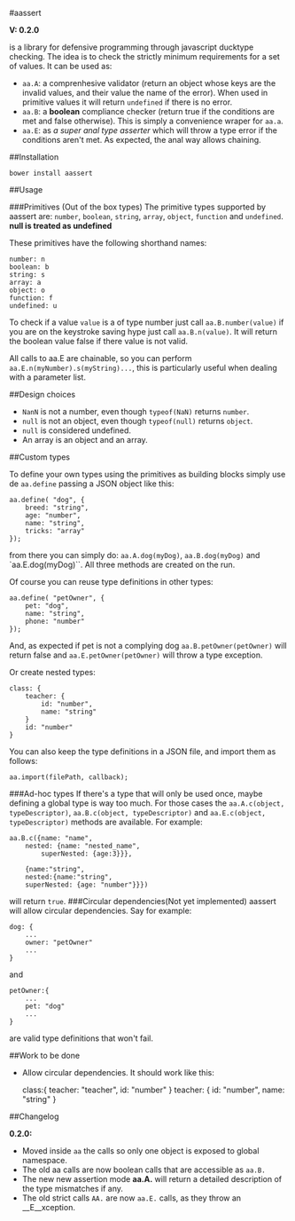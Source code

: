#aassert

__V: 0.2.0__

is a library for defensive programming through javascript ducktype checking. The idea is to check the strictly minimum requirements for a set of values. It can be used as:

* `aa.A`: a comprenhesive validator (return an object whose keys are the invalid values, and their value the name of the error). When used in primitive values it will return `undefined` if there is no error.
* `aa.B`: a __boolean__ compliance checker (return true if the conditions are met and false otherwise). This is simply a convenience wraper for `aa.a`.
* `aa.E`: as _a super anal type asserter_ which will throw a type error if the conditions aren't met. As expected, the anal way allows chaining.


##Installation

	bower install aassert

##Usage

###Primitives (Out of the box types)
The primitive types supported by aassert are: `number`, `boolean`, `string`, `array`, `object`, `function` and `undefined`. **null is treated as undefined**

These primitives have the following shorthand names:

	number: n
	boolean: b
	string: s
	array: a
	object: o
	function: f
	undefined: u

To check if a value `value` is a of type number just call `aa.B.number(value)` if you are on the keystroke saving hype just call `aa.B.n(value)`. It will return the boolean value false if there value is not valid.

All calls to aa.E are chainable, so you can perform `aa.E.n(myNumber).s(myString)...`, this is particularly useful when dealing with a parameter list.

##Design choices

* `NanN` is not a number, even though `typeof(NaN)` returns `number`.
* `null` is not an object, even though `typeof(null)` returns `object`.
* `null` is considered undefined.
* An array is an object and an array.

##Custom types

To define your own types using the primitives as building blocks simply use de `aa.define` passing a JSON object like this:

	aa.define( "dog", {
		breed: "string",
		age: "number",
		name: "string",
		tricks: "array"
	});

from there you can simply do:
`aa.A.dog(myDog)`, `aa.B.dog(myDog)` and `aa.E.dog(myDog)``. All three methods are created on the run.

Of course you can reuse type definitions in other types:

	aa.define( "petOwner", {
		pet: "dog",
		name: "string",
		phone: "number"
	});

And, as expected if pet is not a complying dog `aa.B.petOwner(petOwner)` will return false and `aa.E.petOwner(petOwner)` will throw a type exception.

Or create nested types:

	class: {
		teacher: {
			id: "number",
			name: "string"
		}
		id: "number"
	}

You can also keep the type definitions in a JSON file, and import them as follows:

	aa.import(filePath, callback);

###Ad-hoc types
If there's a type that will only be used once, maybe defining a global type is way too much. For those cases the `aa.A.c(object, typeDescriptor)`, `aa.B.c(object, typeDescriptor)` and `aa.E.c(object, typeDescriptor)` methods are available. For example:

 	aa.B.c({name: "name",
		nested: {name: "nested_name",
			superNested: {age:3}}},

		{name:"string",
		nested:{name:"string",
		superNested: {age: "number"}}})

will return `true`.
###Circular dependencies(Not yet implemented)
aassert will allow circular dependencies. Say for example:

	dog: {
		...
		owner: "petOwner"
		...
	}
and

	petOwner:{
		...
		pet: "dog"
		...
	}

are valid type definitions that won't fail.

##Work to be done


- Allow circular dependencies. It should work like this:


	class:{
		teacher: "teacher",
		id: "number"
	}
	teacher: {
		id: "number",
		name: "string"
	}

##Changelog

__0.2.0:__

* Moved inside `aa` the calls so only one object is exposed to global namespace.
* The old aa calls are now boolean calls that are accessible as `aa.B.`
* The new new assertion mode __aa.A.__ will return a detailed description of the type mismatches if any.
* The old strict calls `AA.` are now `aa.E.` calls, as they throw an __E__xception.
